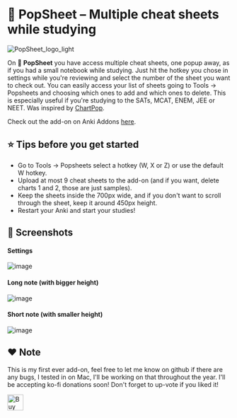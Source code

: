 # 📝 PopSheet – Multiple cheat sheets while studying 

![PopSheet_logo_light](https://github.com/user-attachments/assets/90f7dfe8-09c8-4798-99fe-157b536fe306)

On 📝 **PopSheet** you have access multiple cheat sheets, one popup away, as if you had a small notebook while studying. Just hit the hotkey you chose in settings while you're reviewing and select the number of the sheet you want to check out. You can easily access your list of sheets going to Tools -> Popsheets and choosing which ones to add and which ones to delete. This is especially useful if you're studying to the SATs, MCAT, ENEM, JEE or NEET. Was inspired by [ChartPop](https://ankiweb.net/shared/info/317566972).

Check out the add-on on Anki Addons [here](https://ankiweb.net/shared/info/1803057887).

## ⭐️ Tips before you get started
- Go to Tools -> Popsheets select a hotkey (W, X or Z) or use the default W hotkey.
- Upload at most 9 cheat sheets to the add-on (and if you want, delete charts 1 and 2, those are just samples).
- Keep the sheets inside the 700px wide, and if you don't want to scroll through the sheet, keep it around 450px height.
- Restart your Anki and start your studies!

## 📸 Screenshots
#### Settings

![image](https://github.com/user-attachments/assets/0c0e2f01-3e49-46ee-9a39-c2f0dcf7d320)

#### Long note (with bigger height)

![image](https://github.com/user-attachments/assets/7d51f6ba-9496-482e-ab70-b1f9757ac975)

#### Short note (with smaller height)

![image](https://github.com/user-attachments/assets/87f79bb9-2a2c-4249-8d4e-6c0a83ce1897)

## ❤️ Note 
This is my first ever add-on, feel free to let me know on github if there are any bugs, I tested in on Mac, I'll be working on that throughout the year. I'll be accepting ko-fi donations soon! Don't forget to up-vote if you liked it!

<a href='https://ko-fi.com/O4O21HGWE7' target='_blank'><img height='36' style='border:0px;height:36px;' src='https://storage.ko-fi.com/cdn/kofi2.png?v=6' border='0' alt='Buy Me a Coffee at ko-fi.com' /></a>

